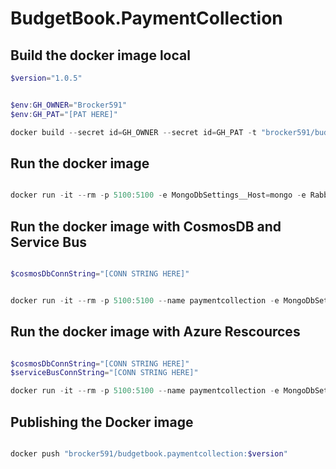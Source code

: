 # BudgetBook.PaymentCollection

## Build the docker image local

```powershell
$version="1.0.5"


$env:GH_OWNER="Brocker591"
$env:GH_PAT="[PAT HERE]"

docker build --secret id=GH_OWNER --secret id=GH_PAT -t "brocker591/budgetbook.paymentcollection:$version"  .

```

## Run the docker image

```powershell

docker run -it --rm -p 5100:5100 -e MongoDbSettings__Host=mongo -e RabbitMQSettings__Host=rabbitmq --name paymentcollection --network playinfra_default brocker591/budgetbook.paymentcollection:$version
```

## Run the docker image with CosmosDB and Service Bus

```powershell

$cosmosDbConnString="[CONN STRING HERE]"


docker run -it --rm -p 5100:5100 --name paymentcollection -e MongoDbSettings__ConnectionString=$cosmosDbConnString brocker591/budgetbook.paymentcollection:$version
```

## Run the docker image with Azure Rescources

```powershell

$cosmosDbConnString="[CONN STRING HERE]"
$serviceBusConnString="[CONN STRING HERE]"

docker run -it --rm -p 5100:5100 --name paymentcollection -e MongoDbSettings__ConnectionString=$cosmosDbConnString -e ServiceBusSettings__ConnectionString=$serviceBusConnString -e ServiceSettings__MessageBroker="SERVICEBUS" brocker591/budgetbook.paymentcollection:$version

```

## Publishing the Docker image

```powershell

docker push "brocker591/budgetbook.paymentcollection:$version"
```
